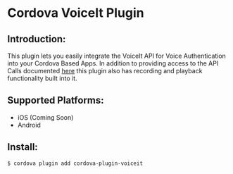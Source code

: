 Cordova VoiceIt Plugin
=============================

Introduction:
--------------

This plugin lets you easily integrate the VoiceIt API for Voice Authentication into your Cordova Based Apps.
In addition to providing access to the API Calls documented [here](https://siv.voiceprintportal.com/getstarted.jsp) this plugin also has recording and playback functionality built into it.

Supported Platforms:
--------------------

- iOS (Coming Soon)
- Android

Install:
---------

```bash
$ cordova plugin add cordova-plugin-voiceit
```
